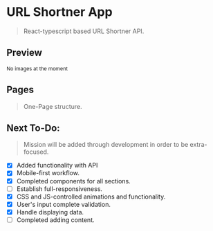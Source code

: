 # URL Shortner App

> React-typescript based URL Shortner API.

## Preview

<sub>No images at the moment</sub>

## Pages

> One-Page structure.

## Next To-Do:

> Mission will be added through development in order to be extra-focused.

-   [x] Added functionality with API
-   [x] Mobile-first workflow.
-   [x] Completed components for all sections.
-   [ ] Establish full-responsiveness.
-   [x] CSS and JS-controlled animations and functionality.
-   [x] User's input complete validation.
-   [x] Handle displaying data.
-   [ ] Completed adding content.
